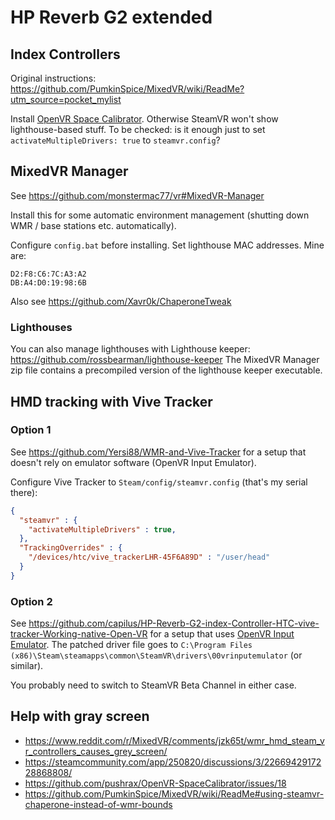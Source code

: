 # HP Reverb G2 extended

## Index Controllers

Original instructions: https://github.com/PumkinSpice/MixedVR/wiki/ReadMe?utm_source=pocket_mylist

Install [OpenVR Space Calibrator](https://github.com/pushrax/OpenVR-SpaceCalibrator).
Otherwise SteamVR won't show lighthouse-based stuff.
To be checked: is it enough just to set `activateMultipleDrivers: true` to `steamvr.config`?

## MixedVR Manager

See https://github.com/monstermac77/vr#MixedVR-Manager

Install this for some automatic environment management (shutting down WMR / base stations etc. automatically).

Configure `config.bat` before installing. Set lighthouse MAC addresses.
Mine are:
```
D2:F8:C6:7C:A3:A2
DB:A4:D0:19:98:6B
```

Also see https://github.com/Xavr0k/ChaperoneTweak

### Lighthouses

You can also manage lighthouses with Lighthouse keeper: https://github.com/rossbearman/lighthouse-keeper
The MixedVR Manager zip file contains a precompiled version of the lighthouse keeper executable.

## HMD tracking with Vive Tracker

### Option 1

See https://github.com/Yersi88/WMR-and-Vive-Tracker for a setup that doesn't rely on
emulator software (OpenVR Input Emulator).

Configure Vive Tracker to `Steam/config/steamvr.config` (that's my serial there):

```json
{
  "steamvr" : {
    "activateMultipleDrivers" : true,
  },
  "TrackingOverrides" : {    
    "/devices/htc/vive_trackerLHR-45F6A89D" : "/user/head" 
  }
}
```


### Option 2

See https://github.com/capilus/HP-Reverb-G2-index-Controller-HTC-vive-tracker-Working-native-Open-VR
for a setup that uses [OpenVR Input Emulator](https://github.com/matzman666/OpenVR-InputEmulator/releases).
The patched driver file goes to
`C:\Program Files (x86)\Steam\steamapps\common\SteamVR\drivers\00vrinputemulator` (or similar).

You probably need to switch to SteamVR Beta Channel in either case.

## Help with gray screen

- https://www.reddit.com/r/MixedVR/comments/jzk65t/wmr_hmd_steam_vr_controllers_causes_grey_screen/
- https://steamcommunity.com/app/250820/discussions/3/2266942917228868808/
- https://github.com/pushrax/OpenVR-SpaceCalibrator/issues/18
- https://github.com/PumkinSpice/MixedVR/wiki/ReadMe#using-steamvr-chaperone-instead-of-wmr-bounds
